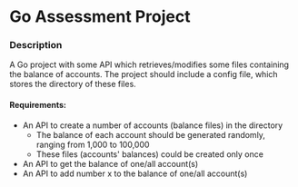 # Go Assessment Project

### Description
A Go project with some API which retrieves/modifies some files containing the balance of accounts. 
The project should include a config file, which stores the directory of these files. 

#### Requirements:
- An API to create a number of accounts (balance files) in the directory
    - The balance of each account should be generated randomly, ranging from 1,000 to 100,000
    - These files (accounts' balances) could be created only once
- An API to get the balance of one/all account(s)
- An API to add number x to the balance of one/all account(s)
